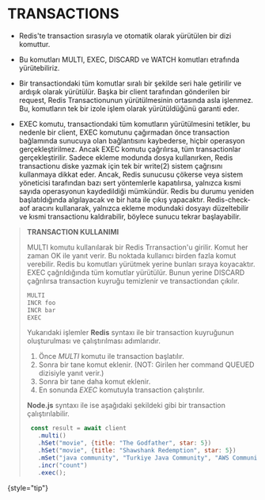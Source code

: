# TRANSACTIONS

* Redis'te transaction sırasıyla ve otomatik olarak yürütülen bir dizi komuttur.

* Bu komutları MULTI, EXEC, DISCARD ve WATCH komutları etrafında yürütebiliriz.

* Bir transactiondaki tüm komutlar sıralı bir şekilde seri hale getirilir ve ardışık olarak yürütülür. 
Başka bir client tarafından gönderilen bir request, Redis Transactionunun yürütülmesinin ortasında asla işlenmez.
Bu, komutların tek bir izole işlem olarak yürütüldüğünü garanti eder.

* EXEC komutu, transactiondaki tüm komutların yürütülmesini tetikler, bu nedenle bir client, EXEC komutunu çağırmadan önce 
transaction bağlamında sunucuya olan bağlantısını kaybederse, hiçbir operasyon gerçekleştirilmez. Ancak EXEC komutu
çağrılırsa, tüm transactionlar gerçekleştirilir. Sadece ekleme modunda dosya kullanırken, Redis transactionu
diske yazmak için tek bir write(2) sistem çağrısını kullanmaya dikkat eder. Ancak, Redis sunucusu çökerse veya
sistem yöneticisi tarafından bazı sert yöntemlerle kapatılırsa, yalnızca kısmi sayıda operasyonun kaydedildiği mümkündür.
Redis bu durumu yeniden başlatıldığında algılayacak ve bir hata ile çıkış yapacaktır. Redis-check-aof aracını kullanarak,
yalnızca ekleme modundaki dosyayı düzeltebilir ve kısmi transactionu kaldırabilir, böylece sunucu tekrar başlayabilir.

> **TRANSACTION KULLANIMI**
>
> MULTI komutu kullanılarak bir Redis Trransaction'u girilir. Komut her zaman OK ile yanıt verir.
> Bu noktada kullanıcı birden fazla komut verebilir. Redis bu komutları yürütmek yerine bunları sıraya koyacaktır.
> EXEC çağrıldığında tüm komutlar yürütülür.
> Bunun yerine DISCARD çağrılırsa transaction kuyruğu temizlenir ve transactiondan çıkılır.
>
> ````Python
> MULTI
> INCR foo
> INCR bar
> EXEC
> ````
> Yukarıdaki işlemler **Redis** syntaxı ile bir transaction kuyruğunun oluşturulması ve çalıştırılması adımlarıdır.
> 1) Önce <i>MULTI</i> komutu ile transaction başlatılır.
> 2) Sonra bir tane komut eklenir. (NOT: Girilen her command QUEUED dizisiyle yanıt verir.)
> 3) Sonra bir tane daha komut eklenir.
> 4) En sonunda <i>EXEC</i> komutuyla transaction çalıştırılır.
> 
> 
> **Node.js** syntaxı ile ise aşağıdaki şekildeki gibi bir transaction çalıştırılabilir.
> 
> ````Javascript
>  const result = await client
>    .multi()
>    .hSet("movie", {title: "The Godfather", star: 5})
>    .hSet("movie", {title: "Shawshank Redemption", star: 5})
>    .mSet("java community", "Turkiye Java Community", "AWS Community", "ServerlessTR")
>    .incr("count")
>    .exec();
> ````
> 
> 
{style="tip"}



